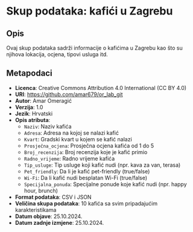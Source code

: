 # Skup podataka: kafići u Zagrebu

## Opis
Ovaj skup podataka sadrži informacije o kafićima u Zagrebu kao što su njihova lokacija, ocjena, tipovi usluga itd.

## Metapodaci
- **Licenca**: Creative Commons Attribution 4.0 International (CC BY 4.0)
- **URI**: https://github.com/amar679/or_lab_git
- **Autor**: Amar Omeragić
- **Verzija**: 1.0
- **Jezik**: Hrvatski
- **Opis atributa**:
  - `Naziv`: Naziv kafića
  - `Adresa`: Adresa na kojoj se nalazi kafić
  - `Kvart`: Gradski kvart u kojem se kafić nalazi
  - `Prosječna_ocjena`: Prosječna ocjena kafića od 1 do 5
  - `Broj_recenzija`: Broj recenzija koje je kafić primio
  - `Radno_vrijeme`: Radno vrijeme kafića
  - `Tip_usluge`: Tip usluge koji kafić nudi (npr. kava za van, terasa)
  - `Pet_friendly`: Da li je kafić pet-friendly (true/false)
  - `Wi-Fi`: Da li kafić nudi besplatan Wi-Fi (true/false)
  - `Specijalna_ponuda`: Specijalne ponude koje kafić nudi (npr. happy hour, brunch)
- **Format podataka**: CSV i JSON
- **Veličina skupa podataka**: 10 kafića sa svim pripadajućim karakteristikama
- **Datum objave**: 25.10.2024.
- **Datum zadnje izmjene**: 25.10.2024.
